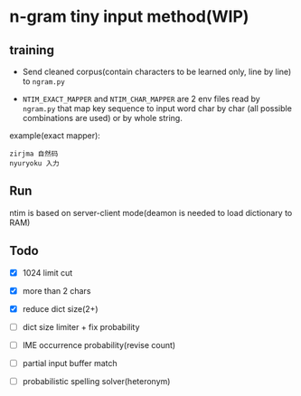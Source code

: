# n-gram tiny input method(WIP)

## training

* Send cleaned corpus(contain characters to be learned only, line by line) to `ngram.py`

* `NTIM_EXACT_MAPPER` and `NTIM_CHAR_MAPPER` are 2 env files
read by `ngram.py`
that map key sequence to input word char by char
(all possible combinations are used)
or by whole string.

example(exact mapper):

```
zirjma 自然码
nyuryoku 入力
```

## Run

ntim is based on server-client mode(deamon is needed to load dictionary to RAM)

## Todo

* [x] 1024 limit cut

* [x] more than 2 chars

* [x] reduce dict size(2+)

* [ ] dict size limiter + fix probability

* [ ] IME occurrence probability(revise count)

* [ ] partial input buffer match

* [ ] probabilistic spelling solver(heteronym)
